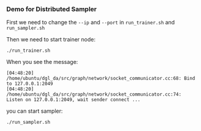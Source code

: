 ### Demo for Distributed Sampler

First we need to change the `--ip` and `--port` in `run_trainer.sh` and `run_sampler.sh`

Then we need to start trainer node:

```
./run_trainer.sh
```

When you see the message:

```
[04:48:20] /home/ubuntu/dgl_da/src/graph/network/socket_communicator.cc:68: Bind to 127.0.0.1:2049
[04:48:20] /home/ubuntu/dgl_da/src/graph/network/socket_communicator.cc:74: Listen on 127.0.0.1:2049, wait sender connect ...
```

you can start sampler:

```
./run_sampler.sh
```